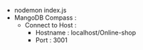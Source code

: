 - nodemon index.js
- MangoDB Compass :
  - Connect to Host :
    - Hostname : localhost/Online-shop
    - Port : 3001
